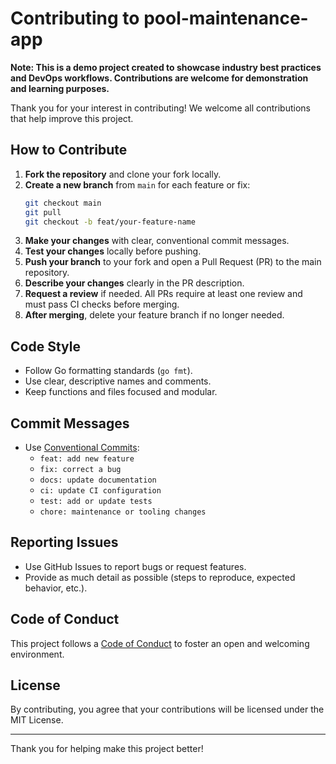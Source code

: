 
# Contributing to pool-maintenance-app

**Note: This is a demo project created to showcase industry best practices and DevOps workflows. Contributions are welcome for demonstration and learning purposes.**

Thank you for your interest in contributing! We welcome all contributions that help improve this project.

## How to Contribute

1. **Fork the repository** and clone your fork locally.
2. **Create a new branch** from `main` for each feature or fix:
   ```sh
   git checkout main
   git pull
   git checkout -b feat/your-feature-name
   ```
3. **Make your changes** with clear, conventional commit messages.
4. **Test your changes** locally before pushing.
5. **Push your branch** to your fork and open a Pull Request (PR) to the main repository.
6. **Describe your changes** clearly in the PR description.
7. **Request a review** if needed. All PRs require at least one review and must pass CI checks before merging.
8. **After merging**, delete your feature branch if no longer needed.

## Code Style
- Follow Go formatting standards (`go fmt`).
- Use clear, descriptive names and comments.
- Keep functions and files focused and modular.

## Commit Messages
- Use [Conventional Commits](https://www.conventionalcommits.org/):
  - `feat: add new feature`
  - `fix: correct a bug`
  - `docs: update documentation`
  - `ci: update CI configuration`
  - `test: add or update tests`
  - `chore: maintenance or tooling changes`

## Reporting Issues
- Use GitHub Issues to report bugs or request features.
- Provide as much detail as possible (steps to reproduce, expected behavior, etc.).

## Code of Conduct
This project follows a [Code of Conduct](CODE_OF_CONDUCT.md) to foster an open and welcoming environment.

## License
By contributing, you agree that your contributions will be licensed under the MIT License.

---
Thank you for helping make this project better!
